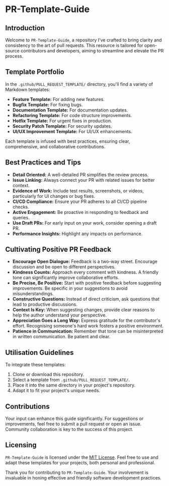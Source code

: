 # PR-Template-Guide

## Introduction
Welcome to `PR-Template-Guide`, a repository I've crafted to bring clarity and consistency to the art of pull requests. This resource is tailored for open-source contributors and developers, aiming to streamline and elevate the PR process.

## Template Portfolio
In the `.github/PULL_REQUEST_TEMPLATE/` directory, you'll find a variety of Markdown templates:
- **Feature Template:** For adding new features.
- **Bugfix Template:** For fixing bugs.
- **Documentation Template:** For documentation updates.
- **Refactoring Template:** For code structure improvements.
- **Hotfix Template:** For urgent fixes in production.
- **Security Patch Template:** For security updates.
- **UI/UX Improvement Template:** For UI/UX enhancements.

Each template is infused with best practices, ensuring clear, comprehensive, and collaborative contributions.

## Best Practices and Tips
- **Detail Oriented:** A well-detailed PR simplifies the review process.
- **Issue Linking:** Always connect your PR with related issues for better context.
- **Evidence of Work:** Include test results, screenshots, or videos, particularly for UI changes or bug fixes.
- **CI/CD Compliance:** Ensure your PR adheres to all CI/CD pipeline checks.
- **Active Engagement:** Be proactive in responding to feedback and queries.
- **Use Draft PRs:** For early input on your work, consider opening a draft PR.
- **Performance Insights:** Highlight any impacts on performance.

## Cultivating Positive PR Feedback
- **Encourage Open Dialogue:** Feedback is a two-way street. Encourage discussion and be open to different perspectives.
- **Kindness Counts:** Approach every comment with kindness. A friendly tone can significantly improve collaborative efforts.
- **Be Precise, Be Positive:** Start with positive feedback before suggesting improvements. Be specific in your suggestions to avoid misunderstandings.
- **Constructive Questions:** Instead of direct criticism, ask questions that lead to productive discussions.
- **Context Is Key:** When suggesting changes, provide clear reasons to help the author understand your perspective.
- **Appreciation Goes a Long Way:** Express gratitude for the contributor's effort. Recognising someone's hard work fosters a positive environment.
- **Patience in Communication:** Remember that tone can be misinterpreted in written communication. Be patient and clear.

## Utilisation Guidelines
To integrate these templates:
1. Clone or download this repository.
2. Select a template from `.github/PULL_REQUEST_TEMPLATE/`.
3. Place it into the same directory in your project's repository.
4. Adapt it to fit your project's unique needs.

## Contributions
Your input can enhance this guide significantly. For suggestions or improvements, feel free to submit a pull request or open an issue. Community collaboration is key to the success of this project.

## Licensing
`PR-Template-Guide` is licensed under the [MIT License](LICENSE). Feel free to use and adapt these templates for your projects, both personal and professional.

Thank you for contributing to `PR-Template-Guide`. Your involvement is invaluable in honing effective and friendly software development practices.
